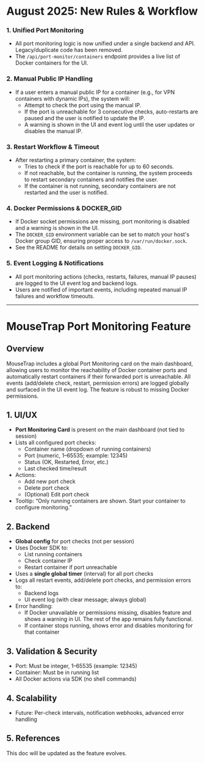 # August 2025: New Rules & Workflow

### 1. Unified Port Monitoring

- All port monitoring logic is now unified under a single backend and API. Legacy/duplicate code has been removed.
- The `/api/port-monitor/containers` endpoint provides a live list of Docker containers for the UI.

### 2. Manual Public IP Handling

- If a user enters a manual public IP for a container (e.g., for VPN containers with dynamic IPs), the system will:
  - Attempt to check the port using the manual IP.
  - If the port is unreachable for 3 consecutive checks, auto-restarts are paused and the user is notified to update the IP.
  - A warning is shown in the UI and event log until the user updates or disables the manual IP.

### 3. Restart Workflow & Timeout

- After restarting a primary container, the system:
  - Tries to check if the port is reachable for up to 60 seconds.
  - If not reachable, but the container is running, the system proceeds to restart secondary containers and notifies the user.
  - If the container is not running, secondary containers are not restarted and the user is notified.

### 4. Docker Permissions & DOCKER_GID

- If Docker socket permissions are missing, port monitoring is disabled and a warning is shown in the UI.
- The `DOCKER_GID` environment variable can be set to match your host's Docker group GID, ensuring proper access to `/var/run/docker.sock`.
- See the README for details on setting `DOCKER_GID`.

### 5. Event Logging & Notifications

- All port monitoring actions (checks, restarts, failures, manual IP pauses) are logged to the UI event log and backend logs.
- Users are notified of important events, including repeated manual IP failures and workflow timeouts.

---

# MouseTrap Port Monitoring Feature

## Overview

MouseTrap includes a global Port Monitoring card on the main dashboard, allowing users to monitor the reachability of Docker container ports and automatically restart containers if their forwarded port is unreachable. All events (add/delete check, restart, permission errors) are logged globally and surfaced in the UI event log. The feature is robust to missing Docker permissions.

## 1. UI/UX

- **Port Monitoring Card** is present on the main dashboard (not tied to session)
- Lists all configured port checks:
  - Container name (dropdown of running containers)
  - Port (numeric, 1–65535; example: 12345)
  - Status (OK, Restarted, Error, etc.)
  - Last checked time/result
- Actions:
  - Add new port check
  - Delete port check
  - (Optional) Edit port check
- Tooltip: “Only running containers are shown. Start your container to configure monitoring.”

## 2. Backend

- **Global config** for port checks (not per session)
- Uses Docker SDK to:
  - List running containers
  - Check container IP
  - Restart container if port unreachable
- Uses a **single global timer** (interval) for all port checks
- Logs all restart events, add/delete port checks, and permission errors to:
  - Backend logs
  - UI event log (with clear message; always global)
- Error handling:
  - If Docker unavailable or permissions missing, disables feature and shows a warning in UI. The rest of the app remains fully functional.
  - If container stops running, shows error and disables monitoring for that container

## 3. Validation & Security

- Port: Must be integer, 1–65535 (example: 12345)
- Container: Must be in running list
- All Docker actions via SDK (no shell commands)

## 4. Scalability

- Future: Per-check intervals, notification webhooks, advanced error handling

## 5. References

This doc will be updated as the feature evolves.
